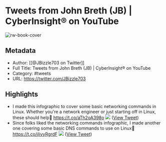 # Tweets from John Breth (JB) | CyberInsight® on YouTube

![rw-book-cover](https://pbs.twimg.com/profile_images/1629212558702829568/5mgNtJ9d.jpg)

## Metadata
- Author: [[@JBizzle703 on Twitter]]
- Full Title: Tweets from John Breth (JB) | CyberInsight® on YouTube
- Category: #tweets
- URL: https://twitter.com/JBizzle703

## Highlights
- I made this infographic to cover some basic networking commands in Linux. Whether you're a network engineer or just starting off in Linux, these should help🤝 https://t.co/aTh2oA398o
  ![](https://pbs.twimg.com/media/E9u9-eVX0AIkbxr.jpg) ([View Tweet](https://twitter.com/JBizzle703/status/1430946542047928326))
- Since folks liked the networking commands infographic, I made another one covering some basic DNS commands to use on Linux🤝 https://t.co/jIivyRgrdF
  ![](https://pbs.twimg.com/media/E-AUUBxWUAY6aRf.jpg) ([View Tweet](https://twitter.com/JBizzle703/status/1432167132331118594))
